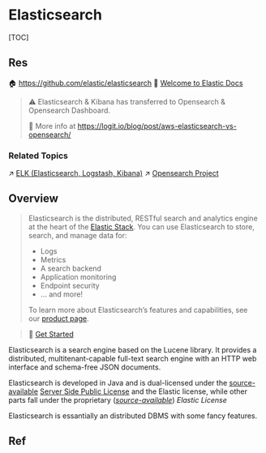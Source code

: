 # Elasticsearch

[TOC]



## Res

🏠 https://github.com/elastic/elasticsearch
📂 [Welcome to Elastic Docs](https://www.elastic.co/guide/index.html)

> ⚠ Elasticsearch & Kibana has transferred to Opensearch & Opensearch Dashboard. 
> 
> 🔗 More info at https://logit.io/blog/post/aws-elasticsearch-vs-opensearch/


### Related Topics
↗ [ELK (Elasticsearch, Logstash, Kibana)](../../../../../Software%20Engineering/☁️%20Cloud%20Computing%20&%20Cloud%20Native/Dev(Sec)Ops%20(Application%20Level%20Engineering)/🛬%20Continuous%20Delivery/Observability%20&%20Analysis/Logging/ELK%20(Elasticsearch,%20Logstash,%20Kibana)/ELK%20(Elasticsearch,%20Logstash,%20Kibana).md)
↗ [Opensearch Project](Opensearch%20Project/Opensearch%20Project.md)



## Overview
> Elasticsearch is the distributed, RESTful search and analytics engine at the heart of the [Elastic Stack](https://www.elastic.co/products). You can use Elasticsearch to store, search, and manage data for:
>  - Logs
>  - Metrics
>  - A search backend
>  - Application monitoring
>  - Endpoint security
>  - ... and more!
> 
> To learn more about Elasticsearch’s features and capabilities, see our [product page](https://www.elastic.co/products/elasticsearch).

> 🔗 [Get Started](https://github.com/elastic/elasticsearch#get-started)

Elasticsearch is a search engine based on the Lucene library. It provides a distributed, multitenant-capable full-text search engine with an HTTP web interface and schema-free JSON documents.

Elasticsearch is developed in Java and is dual-licensed under the [source-available](https://en.wikipedia.org/wiki/Source-available_software "Source-available software") [Server Side Public License](https://en.wikipedia.org/wiki/Server_Side_Public_License "Server Side Public License") and the Elastic license, while other parts fall under the proprietary ([_source-available_](https://en.wikipedia.org/wiki/Source-available_software "Source-available software")) _Elastic License_

Elasticsearch is essantially an distributed DBMS with some fancy features.



## Ref
[全文搜索引擎 Elasticsearch 入门教程]: https://www.ruanyifeng.com/blog/2017/08/elasticsearch.html
[Elasticsearch]: https://en.wikipedia.org/wiki/Elasticsearch

